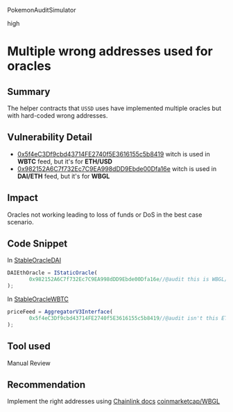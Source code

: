 PokemonAuditSimulator

high

# Multiple wrong addresses used for oracles

## Summary
The helper contracts that `USSD` uses have implemented multiple oracles but with hard-coded wrong addresses.

## Vulnerability Detail
 - [0x5f4eC3Df9cbd43714FE2740f5E3616155c5b8419](https://github.com/sherlock-audit/2023-05-USSD/blob/main/ussd-contracts/contracts/oracles/StableOracleWBTC.sol#L17) witch is used in **WBTC** feed, but it's for **ETH/USD**
 - [0x982152A6C7f732Ec7C9EA998dDD9Ebde00Dfa16e](https://github.com/sherlock-audit/2023-05-USSD/blob/main/ussd-contracts/contracts/oracles/StableOracleDAI.sol#L28) witch is used in **DAI/ETH** feed, but it's for **WBGL**
## Impact
Oracles not working leading to  loss of funds or DoS in the best case scenario.
## Code Snippet
In [StableOracleDAI](https://github.com/sherlock-audit/2023-05-USSD/blob/main/ussd-contracts/contracts/oracles/StableOracleDAI.sol#L28)
```jsx
DAIEthOracle = IStaticOracle(
       0x982152A6C7f732Ec7C9EA998dDD9Ebde00Dfa16e//@audit this is WBGL/WETH but used in DAI???
);
```
In [StableOracleWBTC](https://github.com/sherlock-audit/2023-05-USSD/blob/main/ussd-contracts/contracts/oracles/StableOracleWBTC.sol)
```jsx
priceFeed = AggregatorV3Interface(
       0x5f4eC3Df9cbd43714FE2740f5E3616155c5b8419//@audit isn't this ETH/USD???
);
```
## Tool used

Manual Review

## Recommendation
Implement the right addresses using
[Chainlink docs](https://docs.chain.link/data-feeds/price-feeds/addresses/)
[coinmarketcap/WBGL](https://coinmarketcap.com/dexscan/ethereum/0x982152a6c7f732ec7c9ea998ddd9ebde00dfa16e/)